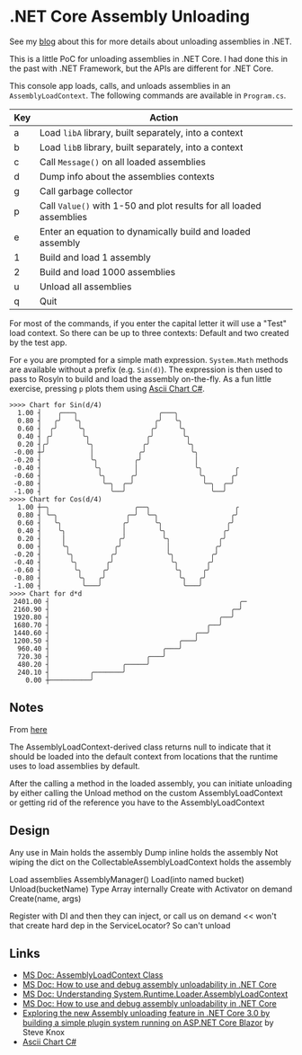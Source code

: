 # .NET Core Assembly Unloading

See my [blog]() about this for more details about unloading assemblies in .NET.

This is a little PoC for unloading assemblies in .NET Core. I had done this in the past with .NET Framework, but the APIs are different for .NET Core.

This console app loads, calls, and unloads assemblies in an `AssemblyLoadContext`. The following commands are available in `Program.cs`.

| Key | Action                                                              |
| --- | ------------------------------------------------------------------- |
| a   | Load `libA` library, built separately, into a context               |
| b   | Load `libB` library, built separately, into a context               |
| c   | Call `Message()` on all loaded assemblies                           |
| d   | Dump info about the assemblies contexts                             |
| g   | Call garbage collector                                              |
| p   | Call `Value()` with 1-50 and plot results for all loaded assemblies |
| e   | Enter an equation to dynamically build and loaded assembly          |
| 1   | Build and load 1 assembly                                           |
| 2   | Build and load 1000 assemblies                                      |
| u   | Unload all assemblies                                               |
| q   | Quit                                                                |

For most of the commands, if you enter the capital letter it will use a "Test" load context. So there can be up to three contexts: Default and two created by the test app.

For `e` you are prompted for a simple math expression. `System.Math` methods are available without a prefix (e.g. `Sin(d)`). The expression is then used to pass to Rosyln to build and load the assembly on-the-fly. As a fun little exercise, pressing `p` plots them using  [Ascii Chart C#](https://github.com/NathanBaulch/asciichart-sharp).

```text
>>>> Chart for Sin(d/4)
  1.00 ┤    ╭───╮                    ╭───╮
  0.80 ┤   ╭╯   ╰╮                  ╭╯   ╰╮
  0.60 ┤  ╭╯     ╰╮                ╭╯     ╰╮
  0.40 ┤ ╭╯       ╰╮              ╭╯       ╰╮
  0.20 ┤╭╯         ╰╮            ╭╯         ╰╮
 -0.00 ┼╯           │           ╭╯           ╰╮
 -0.20 ┤            ╰╮         ╭╯             │
 -0.40 ┤             ╰╮        │              ╰╮        ╭
 -0.60 ┤              ╰╮      ╭╯               ╰╮      ╭╯
 -0.80 ┤               ╰─╮  ╭─╯                 ╰─╮  ╭─╯
 -1.00 ┤                 ╰──╯                     ╰──╯
>>>> Chart for Cos(d/4)
  1.00 ┼─╮                     ╭──╮                     ╭
  0.80 ┤ ╰─╮                 ╭─╯  ╰─╮                  ╭╯
  0.60 ┤   ╰╮               ╭╯      ╰╮                ╭╯
  0.40 ┤    ╰╮              │        ╰╮              ╭╯
  0.20 ┤     │             ╭╯         ╰╮            ╭╯
  0.00 ┤     ╰╮           ╭╯           │           ╭╯
 -0.20 ┤      ╰╮         ╭╯            ╰╮         ╭╯
 -0.40 ┤       ╰╮       ╭╯              ╰╮       ╭╯
 -0.60 ┤        ╰╮     ╭╯                ╰╮     ╭╯
 -0.80 ┤         ╰╮   ╭╯                  ╰╮   ╭╯
 -1.00 ┤          ╰───╯                    ╰───╯
>>>> Chart for d*d
 2401.00 ┤                                               ╭─
 2160.90 ┤                                             ╭─╯
 1920.80 ┤                                          ╭──╯
 1680.70 ┤                                       ╭──╯
 1440.60 ┤                                    ╭──╯
 1200.50 ┤                                ╭───╯
  960.40 ┤                            ╭───╯
  720.30 ┤                        ╭───╯
  480.20 ┤                  ╭─────╯
  240.10 ┤          ╭───────╯
    0.00 ┼──────────╯
```

## Notes

From [here](https://docs.microsoft.com/en-us/dotnet/standard/assembly/unloadability)

The AssemblyLoadContext-derived class returns null to indicate that it should be loaded into the default context from locations that the runtime uses to load assemblies by default.

After the calling a method in the loaded assembly, you can initiate unloading by either calling the Unload method on the custom AssemblyLoadContext or getting rid of the reference you have to the AssemblyLoadContext

## Design

Any use in Main holds the assembly
Dump inline holds the assembly
Not wiping the dict on the CollectableAssemblyLoadContext holds the assembly

Load assemblies
  AssemblyManager<T>()
  Load(into named bucket)
  Unload(bucketName)
  Type Array internally
  Create with Activator on demand <T>Create(name, args)

  Register with DI and then they can inject, or call us on demand << won't that create hard dep in the ServiceLocator? So can't unload

## Links

- [MS Doc: AssemblyLoadContext Class](https://docs.microsoft.com/en-us/dotnet/api/system.runtime.loader.assemblyloadcontext)
- [MS Doc: How to use and debug assembly unloadability in .NET Core](https://docs.microsoft.com/en-us/dotnet/standard/assembly/unloadability)
- [MS Doc: Understanding System.Runtime.Loader.AssemblyLoadContext](https://docs.microsoft.com/en-us/dotnet/core/dependency-loading/understanding-assemblyloadcontext)
- [MS Doc: How to use and debug assembly unloadability in .NET Core](https://docs.microsoft.com/en-us/dotnet/standard/assembly/unloadability)
- [Exploring the new Assembly unloading feature in .NET Core 3.0 by building a simple plugin system running on ASP.NET Core Blazor](https://stevenknox.net/exploring-assembly-unloading-in-net-core-3-0-by-building-a-simple-plugin-architecture/) by Steve Knox
- [Ascii Chart C#](https://github.com/NathanBaulch/asciichart-sharp)